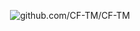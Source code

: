 <div align="center">
<p><img src="https://cdn.discordapp.com/attachments/859453855090475019/862413427757940787/gbanner2.png" alt="github.com/CF-TM/CF-TM"/></p>
 </div>
